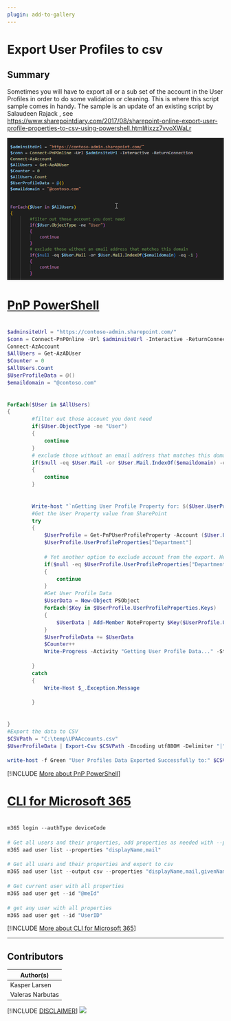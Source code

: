```yaml
---
plugin: add-to-gallery
---
```


# Export User Profiles to csv

## Summary

Sometimes you will have to export all or a sub set of the account in the User Profiles in order to do some validation or cleaning. This is where this script sample comes in handy.
The sample is an update of an existing script by Salaudeen Rajack , see https://www.sharepointdiary.com/2017/08/sharepoint-online-export-user-profile-properties-to-csv-using-powershell.html#ixzz7vvoXWaLr

![Example Screenshot](assets/example.png)


# [PnP PowerShell](#tab/pnpps)

```powershell

$adminsiteUrl = "https://contoso-admin.sharepoint.com/"
$conn = Connect-PnPOnline -Url $adminsiteUrl -Interactive -ReturnConnection
Connect-AzAccount
$AllUsers = Get-AzADUser 
$Counter = 0
$AllUsers.Count
$UserProfileData = @()
$emaildomain = "@contoso.com"


ForEach($User in $AllUsers)
{
        #filter out those account you dont need
        if($User.ObjectType -ne "User")
        {
            continue
        }
        # exclude those without an email address that matches this domain
        if($null -eq $User.Mail -or $User.Mail.IndexOf($emaildomain) -eq -1 )
        {
            continue
        }
        
        
        Write-host "`nGetting User Profile Property for: $($User.UserPrincipalName)" -f Yellow
        #Get the User Property value from SharePoint 
        try 
        {
            $UserProfile = Get-PnPUserProfileProperty -Account ($User.UserPrincipalName) -Connection $conn
            $UserProfile.UserProfileProperties["Department"]
            
            # Yet another option to exclude account from the export. Here we exclude account without a value in the Department field
            if($null -eq $UserProfile.UserProfileProperties["Department"] -or $UserProfile.UserProfileProperties["Department"] -eq "")
            {
                continue
            }
            #Get User Profile Data
            $UserData = New-Object PSObject
            ForEach($Key in $UserProfile.UserProfileProperties.Keys)
            { 
                $UserData | Add-Member NoteProperty $Key($UserProfile.UserProfileProperties[$Key])
            }
            $UserProfileData += $UserData
            $Counter++
            Write-Progress -Activity "Getting User Profile Data..." -Status "Getting User Profile $Counter of $($AllUsers.Count)" -PercentComplete (($Counter / $AllUsers.Count)  * 100)
        
        }
        catch 
        {
            Write-Host $_.Exception.Message
            
        }     
        

}
#Export the data to CSV
$CSVPath = "C:\temp\UPAAccounts.csv"
$UserProfileData | Export-Csv $CSVPath -Encoding utf8BOM -Delimiter "|"
   
write-host -f Green "User Profiles Data Exported Successfully to:" $CSVPath

```
[!INCLUDE [More about PnP PowerShell](../../docfx/includes/MORE-PNPPS.md)]

# [CLI for Microsoft 365](#tab/cli-m365-ps)
```powershell

m365 login --authType deviceCode

# Get all users and their properties, add properties as needed with --properties and separate with comma
m365 aad user list --properties "displayName,mail"

# Get all users and their properties and export to csv
m365 aad user list --output csv --properties "displayName,mail,givenName,jobTitle,mail,mobilePhone,officeLocation,preferredLanguage,surname,userPrincipalName,id" > users.csv

# Get current user with all properties
m365 aad user get --id "@meId"

# get any user with all properties
m365 aad user get --id "UserID"

```
[!INCLUDE [More about CLI for Microsoft 365](../../docfx/includes/MORE-CLIM365.md)]
***

## Contributors

| Author(s) |
|-----------|
| Kasper Larsen |
| Valeras Narbutas |

[!INCLUDE [DISCLAIMER](../../docfx/includes/DISCLAIMER.md)]
<img src="https://m365-visitor-stats.azurewebsites.net/script-samples/scripts/spo-export-upa-accounts" aria-hidden="true" />
